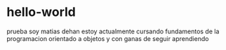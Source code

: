 # hello-world
prueba
soy matias dehan estoy actualmente cursando fundamentos de la programacion orientado a objetos y con ganas de seguir aprendiendo
